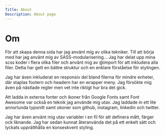 ```yaml
---
Title: About
Description: About page
---
```


Om
==================

För att skapa denna sida har jag använt mig av olika tekniker. Till att börja med har jag använt mig av SASS-modularisering... Jag har delat upp mina scss koder i flera olika filer och använt mig av @import för att inkludera alla filer. Detta har gett en bättre struktur och en enklare förståelse för stylingen. 

Jag har även inkluderat en responsiv del bland filerna för mindre enheter, där staplas footern och headern har en wrapper meny. Jag försökte mig även på nästlade regler men vet inte riktigt hur bra det gick.

Att ladda in externa fonter och ikoner från Google Fonts samt Font Awesome var också en teknik jag använde mig utav. Jag laddade in ett lite annorlunda typsnitt samt okoner som github, instagram, linkedin och twitter.

Jag har även använt mig utav variabler i en fil för att definera mått, färger ock liknande. Jag har sedan kunnat återanvända det på ett enkelt sätt och lyckats upprätthålla en konseskvent styling.